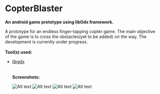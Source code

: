 # CopterBlaster
<b>An android game prototype using libGdx framework.</b>

A prototype for an endless finger-tapping copter game. The main objective of the game is to cross the obstacles(yet to be added) on the way.
The development is currently under progress.<br><br>
<b>Tool(s) used:</b>
<ul>
<li><a href="https://github.com/libGDX/libGDX">libgdx</a></li><br>
<br>
<b>Screenshots:</b>

![Alt text](http://i.imgur.com/9oVuwPA.jpg "Start Screen")
![Alt text](http://i.imgur.com/pT6jbK7.jpg "Screenshot1")
![Alt text](http://i.imgur.com/DYWAkKR.jpg "Screenshot2")
![Alt text](http://i.imgur.com/YBYDHiW.jpg "Screenshot3")
